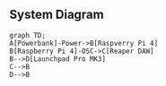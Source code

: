 ## System Diagram
```mermaid
graph TD;
A[Powerbank]-Power->B[Raspverry Pi 4]
B[Raspberry Pi 4]-OSC->C[Reaper DAW]
B-->D[Launchpad Pro MK3]
C-->B
D-->B